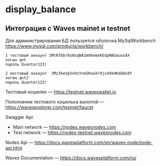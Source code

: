 # display_balance
 
## Интеграция с Waves mainet и testnet
 
Для администрирования БД пользуется оболочка MySqlWorkbench https://www.mysql.com/products/workbench/
  
  
```
1 тестовый аккаунт 3MtN7bbr8sNsqNA1m9XemxKEdpMAUauosAX 
логин qnt
пароль Quantor123!
```
   
```
2 еестовый аккаунт  3Mz3keVp5n9zYnmZKoaXr9js49eHKdddx8Y
логин qnt2
пароль Quantor123!
```
    
  
Тестовый кошелек — https://testnet.waveswallet.io
  
Пополнение тестового кошелька валютой —
https://wavesexplorer.com/testnet/faucet
  
   
Swagger Api:
* Main network — https://nodes.wavesnodes.com
* Test network — https://nodes-testnet.wavesnodes.com
   
Nodes Api —
https://docs.wavesplatform.com/en/waves-node/node-api.html
 
Waves Documentation —
https://docs.wavesplatform.com/ru/
  
